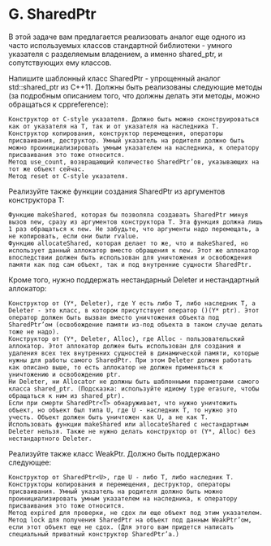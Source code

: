 # G. SharedPtr

В этой задаче вам предлагается реализовать аналог еще одного из часто используемых классов стандартной библиотеки - умного указателя с разделяемым владением, а именно shared_ptr, и сопутствующих ему классов.

Напишите шаблонный класс SharedPtr<T> - упрощенный аналог std::shared_ptr<T> из C++11. Должны быть реализованы следующие методы (за подробным описанием того, что должны делать эти методы, можно обращаться к cppreference):

    Конструктор от C-style указателя. Должно быть можно сконструироваться как от указателя на T, так и от указателя на наследника T.
    Конструктор копирования, конструктор перемещения, операторы присваивания, деструктор. Умный указатель на родителя должно быть можно проинициализировать умным указателем на наследника, к оператору присваивания это тоже относится.
    Метод use_count, возвращающий количество SharedPtr’ов, указывающих на тот же объект сейчас.
    Метод reset от C-style указателя.

Реализуйте также функции создания SharedPtr из аргументов конструктора T:

    Функцию makeShared, которая бы позволяла создавать SharedPtr минуя вызов new, сразу из аргументов конструктора T. Эта функция должна лишь 1 раз обращаться к new. Не забудьте, что аргументы надо перемещать, а не копировать, если они были rvalue.
    Функцию allocateShared, которая делает то же, что и makeShared, но использует данный аллокатор вместо обращения к new. Этот же аллокатор впоследствии должен быть использован для уничтожения и освобождения памяти как под сам объект, так и под внутренние сущности SharedPtr.

Кроме того, нужно поддержать нестандарный Deleter и нестандартный аллокатор:

    Конструктор от (Y*, Deleter), где Y есть либо T, либо наследник T, а Deleter - это класс, в котором присутствует оператор ()(Y* ptr). Этот оператор должен быть вызван вместо уничтожения объекта под SharedPtr’ом (освобождение памяти из-под объекта в таком случае делать тоже не надо).
    Конструктор от (Y*, Deleter, Alloc), где Alloc - пользовательский аллокатор. Этот аллокатор должен быть использован для создания и удаления всех тех внутренних сущностей в динамической памяти, которые нужны для работы самого SharedPtr. При этом Deleter должен работать как описано выше, то есть аллокатор не должен применяться к уничтожению и освобождению ptr.
    Ни Deleter, ни Allocator не должны быть шаблонными параметрами самого класса shared_ptr. (Подсказка: используйте идиому type erasure, чтобы обращаться к ним из shared_ptr).
    Если при смерти SharedPtr<T> обнаруживает, что нужно уничтожить объект, но объект был типа U, где U - наследник T, то нужно это учесть. Объект должен быть уничтожен как U, а не как T.
    Использовать функции makeShared или allocateShared с нестандартным Deleter нельзя. Также не нужно делать конструктор от (Y*, Alloc) без нестандартного Deleter.

Реализуйте также класс WeakPtr<T>. Должно быть поддержано следующее:

    Конструктор от SharedPtr<U>, где U - либо T, либо наследник T.
    Конструкторы копирования и перемещения, деструктор, операторы присваивания. Умный указатель на родителя должно быть можно проинициализировать умным указателем на наследника, к оператору присваивания это тоже относится.
    Метод expired для проверки, не сдох ли еще объект под этим указателем.
    Метод lock для получения SharedPtr на объект под данным WeakPtr’ом, если этот объект еще не сдох. (Для этого вам придется написать специальный приватный конструктор SharedPtr’а.)
